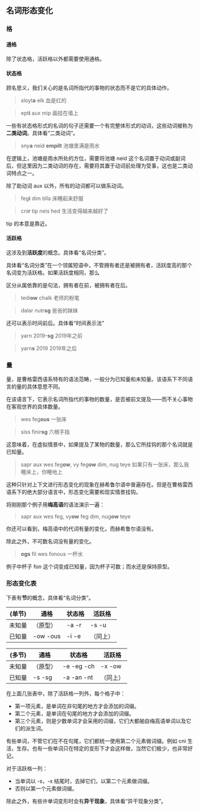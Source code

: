 ## 名词形态变化

### 格

#### 通格

除了状态格，活跃格以外都需要使用通格。

#### 状态格

顾名思义，我们关心的是名词所指代的事物的状态而不是它的具体动作。

> sloyt**a** elk
> 血是红的

> ept**i** aux mip 
> 画挂在墙上

一些有状态格形式的名词的句子还需要一个有完整体形式的动词，这些动词被称为**二类动词**。具体看“二类动词”。

> sny**a** neid **empilt** 
> 池塘里满是雨水

在逻辑上，池塘是雨水所处的方位，需要将池塘 neid 这个名词置于动词或副词后，但这里因为二类动词的存在，需要将其置于动词前处理为受事，这也是二类动词特点之一。

除了助动词 aux 以外，所有的动词都可以做系动词。

> feg**i** dim blla 
> 床睡起来舒服

> cni**r** tip neis hed 
> 生活变得越来越好了

tip 的本意是靠近。

#### 活跃格

这涉及到**活跃度**的概念。具体看“名词分类”。

具体看“名词分类”在一个领属短语中，不管拥有者还是被拥有者，活跃度高的那个名词变为活跃格。如果活跃度相同，那么

区分从属依靠的是句法，拥有者在前，被拥有者在后。

> tedi**ow** chalk 
> 老师的粉笔

> dalar nutr**sg**
> 爸爸的妹妹

还可以表示时间前后。具体看“时间表示法”

> yarn 2019-**sg**
> 2019年之前

> yarn**s** 2019
> 2019年之后

### 量

量，是曹格雷西语系特有的语法范畴，一般分为已知量和未知量。该语系下不同语言的量的具体意思不同。

在该语言下，它表示名词所指代的事物的数量，是否被前文提及——而不关心事物在客观世界的具体数量。

> wes feg**ous**
> 一张床

> siss finir**sg**
> 六根手指

这意味着，在虚拟情景中，如果提及了某物的数量，那么它所挂钩的那个名词就是已知量。

> sapr aux wes feg**ow**, vy feg**ow** dim, nug teye
> 如果只有一张床，那么我睡床上，你睡地上

这种只针对上下文进行形态变化的现象在赫希鲁尔语中普遍存在。但是在曹格雷西语系下的绝大部分语言中，形态变化需要和现实情景挂钩。

将刚刚那个例子用**梅高语**的语法演示一遍：

> sapr aux wes feg, vy**ow** feg dim, nug**ow** teye

你还可以看到，梅高语中的代词有量的变化，而赫希鲁尔语没有。

除此之外，不可数名词没有量的变化。

> **ogs** fil wes fonous
> 一杯水

例子中杯子 fon 这个词变成已知量，因为杯子可数；而水还是保持原型。

### 形态变化表

下表有**节**的概念，具体看“名词分类”。

|(单节)|通格|状态格|活跃格|
|-|-|-|-|
|未知量|（原型）|-a -r|-s -u|
|已知量|-ow -ous|-i -e|（同上）|

|(多节)|通格|状态格|活跃格|
|-|-|-|-|
|未知量|（原型）|-e -eg -ch|-x -ow|
|已知量|-s -sg|-a -an -nt|（同上）|

在上面几张表中，除了活跃格一列外，每个格子中：
- 第一项元素，是单词在非句尾的地方才会添加的词缀。
- 第二个元素，是单词在句尾的地方才会添加的词缀。
- 第三个元素，则是少数单词才会采用的词缀，它们大都舶自梅高语单词以及它们的派生词。

有些单词，不管它们在不在句尾，它们都统一使用第二个元素做词缀。例如 cni 生活，生存。也有一些单词只在特定的变形下才会这样做，当然它们极少，也非常好记。

对于活跃格一列：
- 当单词以 -s，-x 结尾时，去掉它们，以第二个元素做词缀。
- 否则以第一个元素做词缀。

除此之外，有些许单词变形时会有**异干现象**，具体看“异干现象分类”。